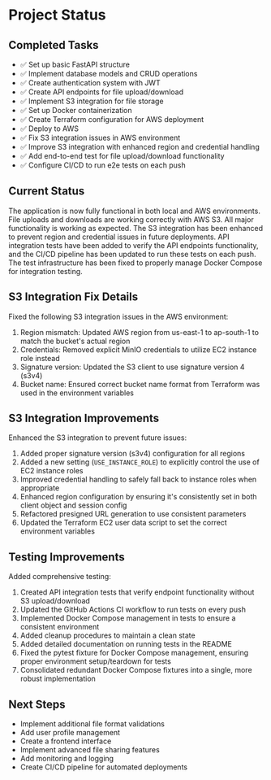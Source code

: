 # Project Status

## Completed Tasks
- ✅ Set up basic FastAPI structure
- ✅ Implement database models and CRUD operations
- ✅ Create authentication system with JWT
- ✅ Create API endpoints for file upload/download
- ✅ Implement S3 integration for file storage
- ✅ Set up Docker containerization
- ✅ Create Terraform configuration for AWS deployment
- ✅ Deploy to AWS
- ✅ Fix S3 integration issues in AWS environment
- ✅ Improve S3 integration with enhanced region and credential handling
- ✅ Add end-to-end test for file upload/download functionality
- ✅ Configure CI/CD to run e2e tests on each push

## Current Status
The application is now fully functional in both local and AWS environments. File uploads and downloads are working correctly with AWS S3. All major functionality is working as expected. The S3 integration has been enhanced to prevent region and credential issues in future deployments. API integration tests have been added to verify the API endpoints functionality, and the CI/CD pipeline has been updated to run these tests on each push. The test infrastructure has been fixed to properly manage Docker Compose for integration testing.

## S3 Integration Fix Details
Fixed the following S3 integration issues in the AWS environment:
1. Region mismatch: Updated AWS region from us-east-1 to ap-south-1 to match the bucket's actual region
2. Credentials: Removed explicit MinIO credentials to utilize EC2 instance role instead
3. Signature version: Updated the S3 client to use signature version 4 (s3v4)
4. Bucket name: Ensured correct bucket name format from Terraform was used in the environment variables

## S3 Integration Improvements
Enhanced the S3 integration to prevent future issues:
1. Added proper signature version (s3v4) configuration for all regions
2. Added a new setting (`USE_INSTANCE_ROLE`) to explicitly control the use of EC2 instance roles
3. Improved credential handling to safely fall back to instance roles when appropriate
4. Enhanced region configuration by ensuring it's consistently set in both client object and session config
5. Refactored presigned URL generation to use consistent parameters
6. Updated the Terraform EC2 user data script to set the correct environment variables

## Testing Improvements
Added comprehensive testing:
1. Created API integration tests that verify endpoint functionality without S3 upload/download
2. Updated the GitHub Actions CI workflow to run tests on every push
3. Implemented Docker Compose management in tests to ensure a consistent environment
4. Added cleanup procedures to maintain a clean state
5. Added detailed documentation on running tests in the README
6. Fixed the pytest fixture for Docker Compose management, ensuring proper environment setup/teardown for tests
7. Consolidated redundant Docker Compose fixtures into a single, more robust implementation

## Next Steps
- Implement additional file format validations
- Add user profile management
- Create a frontend interface
- Implement advanced file sharing features
- Add monitoring and logging
- Create CI/CD pipeline for automated deployments

